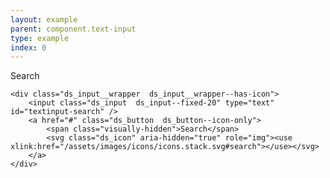 ```yaml
---
layout: example
parent: component.text-input
type: example
index: 0
---
```


<div>
    <label class="ds_label" for="textinput-search">Search</label><br />

    <div class="ds_input__wrapper  ds_input__wrapper--has-icon">
        <input class="ds_input  ds_input--fixed-20" type="text" id="textinput-search" />
        <a href="#" class="ds_button  ds_button--icon-only">
            <span class="visually-hidden">Search</span>
            <svg class="ds_icon" aria-hidden="true" role="img"><use xlink:href="/assets/images/icons/icons.stack.svg#search"></use></svg>
        </a>
    </div>
</div>

